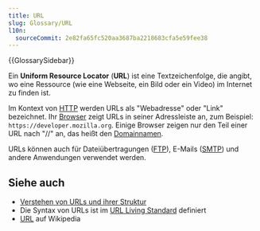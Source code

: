 ```yaml
---
title: URL
slug: Glossary/URL
l10n:
  sourceCommit: 2e82fa65fc520aa3687ba2218683cfa5e59fee38
---
```


{{GlossarySidebar}}

Ein **Uniform Resource Locator** (**URL**) ist eine Textzeichenfolge, die angibt, wo eine Ressource (wie eine Webseite, ein Bild oder ein Video) im Internet zu finden ist.

Im Kontext von [HTTP](/de/docs/Glossary/HTTP) werden URLs als "Webadresse" oder "Link" bezeichnet. Ihr [Browser](/de/docs/Glossary/browser) zeigt URLs in seiner Adressleiste an, zum Beispiel: `https://developer.mozilla.org`. Einige Browser zeigen nur den Teil einer URL nach "//" an, das heißt den [Domainnamen](/de/docs/Glossary/Domain_name).

URLs können auch für Dateiübertragungen ([FTP](/de/docs/Glossary/FTP)), E-Mails ([SMTP](/de/docs/Glossary/SMTP)) und andere Anwendungen verwendet werden.

## Siehe auch

- [Verstehen von URLs und ihrer Struktur](/de/docs/Learn/Common_questions/Web_mechanics/What_is_a_URL)
- Die Syntax von URLs ist im [URL Living Standard](https://url.spec.whatwg.org/) definiert
- [URL](https://en.wikipedia.org/wiki/URL) auf Wikipedia
